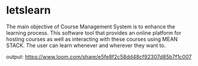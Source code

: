 # letslearn



The main objective of Course Management System is to enhance the learning process. This software tool that provides an online platform for hosting courses as well as interacting with these courses using MEAN STACK. The user can learn whenever and wherever they want to.

output: https://www.loom.com/share/e5fe8f2c58dd48cf92307d85b7f1c007
